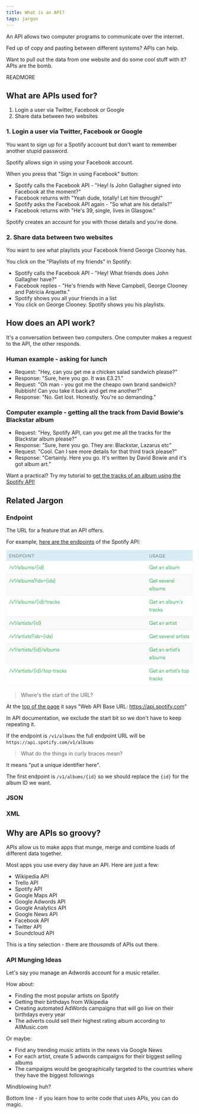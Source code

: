 ```yaml
---
title: What is an API?
tags: jargon
---
```


An API allows two computer programs to communicate over the internet.

Fed up of copy and pasting between different systems? APIs can help.

Want to pull out the data from one website and do some cool stuff with it? APIs are the bomb.

READMORE

## What are APIs used for?

1. Login a user via Twitter, Facebook or Google
2. Share data between two websites

### 1. Login a user via Twitter, Facebook or Google 

You want to sign up for a Spotify account but don't want to remember another stupid password.

Spotify allows sign in using your Facebook account.

When you press that "Sign in using Facebook" button:

* Spotify calls the Facebook API - "Hey! Is John Gallagher signed into Facebook at the moment?"
* Facebook returns with "Yeah dude, totally! Let him through!"
* Spotify asks the Facebook API again - "So what are his details?"
* Facebook returns with "He's 39, single, lives in Glasgow."

Spotify creates an account for you with those details and you're done.

### 2. Share data between two websites

You want to see what playlists your Facebook friend George Clooney has.

You click on the "Playlists of my friends" in Spotify:

* Spotify calls the Facebook API - "Hey! What friends does John Gallagher have?"
* Facebook replies - "He's friends with Neve Campbell, George Clooney and Patricia Arquette."
* Spotify shows you all your friends in a list
* You click on George Clooney. Spotify shows you his playlists.

## How does an API work?

It's a conversation between two computers. One computer makes a request to the API, the other responds.

### Human example - asking for lunch

* Request: "Hey, can you get me a chicken salad sandwich please?"
* Response: "Sure, here you go. It was £3.21."
* Request: "Oh man - you got me the cheapo own brand sandwich? Rubbish! Can you take it back and get me another?"
* Response: "No. Get lost. Honestly. You're so demanding."

### Computer example - getting all the track from David Bowie's Blackstar album

* Request: "Hey, Spotify API, can you get me all the tracks for the Blackstar album please?"
* Response: "Sure, here you go. They are: Blackstar, Lazarus etc"
* Request: "Cool. Can I see more details for that third track please?"
* Response: "Certainly. Here you go. It's written by David Bowie and it's got album art."

Want a practical? Try my tutorial to [get the tracks of an album using the Spotify API!](using-the-spotify-api-to-get-an-albums-tracks.html)


## Related Jargon

### Endpoint

The URL for a feature that an API offers.

For example, [here are the endpoints](https://developer.spotify.com/web-api/endpoint-reference/) of the Spotify API:

![Endpoints of Spotify API](images/apis/spotify-endpoints.png)

> Where's the start of the URL?

At the [top of the page]() it says "Web API Base URL: https://api.spotify.com"

In API documentation, we exclude the start bit so we don't have to keep repeating it.

If the endpoint is `/v1/albums` the full endpoint URL will be `https://api.spotify.com/v1/albums`

> What do the things in curly braces mean?

It means "put a unique identifier here".

The first endpoint is `/v1/albums/{id}` so we should replace the `{id}` for the album ID we want.


### JSON

### XML

###










## Why are APIs so groovy?

APIs allow us to make apps that munge, merge and combine loads of different data together.

Most apps you use every day have an API. Here are just a few:

* Wikipedia API
* Trello API
* Spotify API
* Google Maps API
* Google Adwords API
* Google Analytics API
* Google News API
* Facebook API
* Twitter API
* Soundcloud API

This is a tiny selection - there are *thousands* of APIs out there.

### API Munging Ideas

Let's say you manage an Adwords account for a music retailer.

How about:

* Finding the most popular artists on Spotify
* Getting their birthdays from Wikipedia
* Creating automated AdWords campaigns that will go live on their birthdays every year
* The adverts could sell their highest rating album according to AllMusic.com

Or maybe:

* Find any trending music artists in the news via Google News
* For each artist, create 5 adwords campaigns for their biggest selling albums
* The campaigns would be geographically targeted to the countries where they have the biggest followings

Mindblowing huh?

Bottom line - if you learn how to write code that uses APIs, you can do magic.

